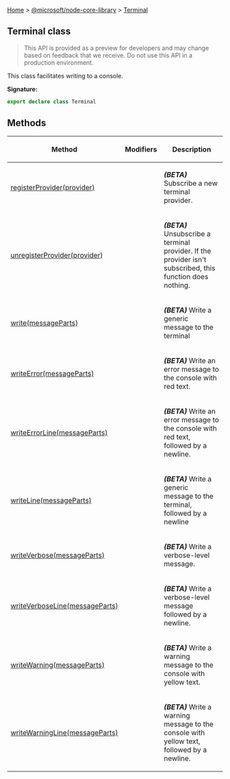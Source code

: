 [Home](./index) &gt; [@microsoft/node-core-library](./node-core-library.md) &gt; [Terminal](./node-core-library.terminal.md)

## Terminal class

> This API is provided as a preview for developers and may change based on feedback that we receive. Do not use this API in a production environment.
> 

This class facilitates writing to a console.

<b>Signature:</b>

```typescript
export declare class Terminal 
```

## Methods

|  <p>Method</p> | <p>Modifiers</p> | <p>Description</p> |
|  --- | --- | --- |
|  <p>[registerProvider(provider)](./node-core-library.terminal.registerprovider.md)</p> |  | <p><b><i>(BETA)</i></b> Subscribe a new terminal provider.</p> |
|  <p>[unregisterProvider(provider)](./node-core-library.terminal.unregisterprovider.md)</p> |  | <p><b><i>(BETA)</i></b> Unsubscribe a terminal provider. If the provider isn't subscribed, this function does nothing.</p> |
|  <p>[write(messageParts)](./node-core-library.terminal.write.md)</p> |  | <p><b><i>(BETA)</i></b> Write a generic message to the terminal</p> |
|  <p>[writeError(messageParts)](./node-core-library.terminal.writeerror.md)</p> |  | <p><b><i>(BETA)</i></b> Write an error message to the console with red text.</p> |
|  <p>[writeErrorLine(messageParts)](./node-core-library.terminal.writeerrorline.md)</p> |  | <p><b><i>(BETA)</i></b> Write an error message to the console with red text, followed by a newline.</p> |
|  <p>[writeLine(messageParts)](./node-core-library.terminal.writeline.md)</p> |  | <p><b><i>(BETA)</i></b> Write a generic message to the terminal, followed by a newline</p> |
|  <p>[writeVerbose(messageParts)](./node-core-library.terminal.writeverbose.md)</p> |  | <p><b><i>(BETA)</i></b> Write a verbose-level message.</p> |
|  <p>[writeVerboseLine(messageParts)](./node-core-library.terminal.writeverboseline.md)</p> |  | <p><b><i>(BETA)</i></b> Write a verbose-level message followed by a newline.</p> |
|  <p>[writeWarning(messageParts)](./node-core-library.terminal.writewarning.md)</p> |  | <p><b><i>(BETA)</i></b> Write a warning message to the console with yellow text.</p> |
|  <p>[writeWarningLine(messageParts)](./node-core-library.terminal.writewarningline.md)</p> |  | <p><b><i>(BETA)</i></b> Write a warning message to the console with yellow text, followed by a newline.</p> |

